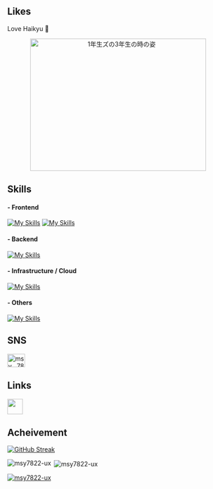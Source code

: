 <div>
  <h2>Likes</h2>
  <p>Love Haikyu 🏐</p>
  <div align="center">
     <img src="https://github.com/msy7822-ux/msy7822-ux/assets/55938332/0043e889-2f98-47c8-b113-cf8db755995a" width="400px" height="300px" align="center" alt="1年生ズの3年生の時の姿" />
  </div>
</div>

<div>
  <h2>Skills</h2>
  <h4>- Frontend</h4>
  
[![My Skills](https://skillicons.dev/icons?i=ts,js,html,css,nextjs,react)](https://skillicons.dev)
[![My Skills](https://skillicons.dev/icons?i=vercel,supabase)](https://skillicons.dev)
  <h4>- Backend</h4>

[![My Skills](https://skillicons.dev/icons?i=ruby,rails,python,fastapi,deno,nodejs)](https://skillicons.dev)
  <h4>- Infrastructure / Cloud</h4>
  
[![My Skills](https://skillicons.dev/icons?i=gcp)](https://skillicons.dev)
  <h4>- Others</h4>
  
[![My Skills](https://skillicons.dev/icons?i=git,github,githubactions)](https://skillicons.dev)
</div>

<div>
  <h2 align="left">SNS</h2>
  <a href="https://twitter.com/msy__78" target="_blank"><img align="center" src="https://raw.githubusercontent.com/rahuldkjain/github-profile-readme-generator/master/src/images/icons/Social/twitter.svg" alt="msy__78" height="30" width="40" /></a>

  <h2 align="left">Links</h2>
  <a href="https://www.resume.id/msy" target="_blank"><img src="https://d32fap9p1scgyy.cloudfront.net/images/logo/icon-only.svg" width="35px" height="35px" /></a>
</div>

<div>
  <h2>Acheivement</h2>

[![GitHub Streak](https://streak-stats.demolab.com/?user=DenverCoder1&theme=dark)](https://git.io/streak-stats)

<p><img align="left" src="https://github-readme-stats.vercel.app/api/top-langs?username=msy7822-ux&show_icons=true&locale=en&layout=compact&theme=dracula" alt="msy7822-ux" /></p>
<p>&nbsp;<img align="center" src="https://github-readme-stats.vercel.app/api?username=msy7822-ux&show_icons=true&locale=ja&theme=dracula" alt="msy7822-ux" /></p>
<p align="left"> <a href="https://github.com/ryo-ma/github-profile-trophy"><img src="https://github-profile-trophy.vercel.app/?username=msy7822-ux&theme=dracula" alt="msy7822-ux" /></a> </p>
  
</div>
